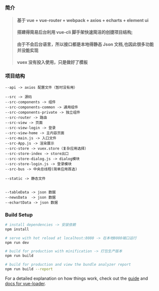 ### 简介

> #### 基于 vue + vue-router + webpack + axios + echarts + element ui
>
> #### 搭建得简易后台利用 vue-cli 脚手架快速简洁的创捷项目结构;
>
> #### 由于不会后台语言，所以接口都是本地得静态 Json 文档,也因此很多功能并没能实现
>
> #### vuex 没有投入使用，只是做好了模板

### 项目结构

```constructure
--api -> axios 配置文件（暂时没有用）

--src -> 源码
--src-components -> 组件
--src-components-common -> 通用组件
--src-components-private -> 独立组件
--src-router -> 路由
--src-view -> 页面
--src-view-login -> 登录
--src-view-home -> 主内容页面
--src-main.js -> 入口文件
--src-App.js -> 渲染展示
--src-store -> vuex.store（复杂应用选择）
--src-store-index -> store出口
--src-store-dialog.js -> dialog模块
--src-store-login.js -> 登录模块
--src-bus -> 中央总线程(简单应用首选)

--static -> 静态文件


--tableData -> json 数据
--newsData  -> json 数据
--echartData -> json 数据
```

### Build Setup

```bash
# install dependencies -> 安装依赖
npm install

# serve with hot reload at localhost:8080 -> 在本地8080端口运行
npm run dev

# build for production with minification -> 打包生产版本
npm run build

# build for production and view the bundle analyzer report
npm run build --report
```

For a detailed explanation on how things work, check out the [guide](http://vuejs-templates.github.io/webpack/) and [docs for vue-loader](http://vuejs.github.io/vue-loader).
